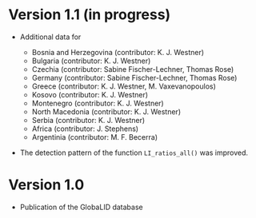 # Version 1.1 (in progress)

* Additional data for
  + Bosnia and Herzegovina (contributor: K. J. Westner)
  + Bulgaria (contributor: K. J. Westner)
  + Czechia (contributor: Sabine Fischer-Lechner, Thomas Rose)
  + Germany (contributor: Sabine Fischer-Lechner, Thomas Rose)
  + Greece (contributor: K. J. Westner, M. Vaxevanopoulos)
  + Kosovo (contributor: K. J. Westner)
  + Montenegro (contributor: K. J. Westner)
  + North Macedonia (contributor: K. J. Westner)
  + Serbia (contributor: K. J. Westner)
  + Africa (contributor: J. Stephens)
  + Argentinia (contributor: M. F. Becerra)

* The detection pattern of the function `LI_ratios_all()` was improved. 

# Version 1.0 

* Publication of the GlobaLID database
